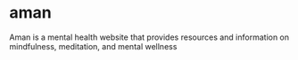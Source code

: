 # aman
Aman is a mental health website that provides resources and information on mindfulness, meditation, and mental wellness
